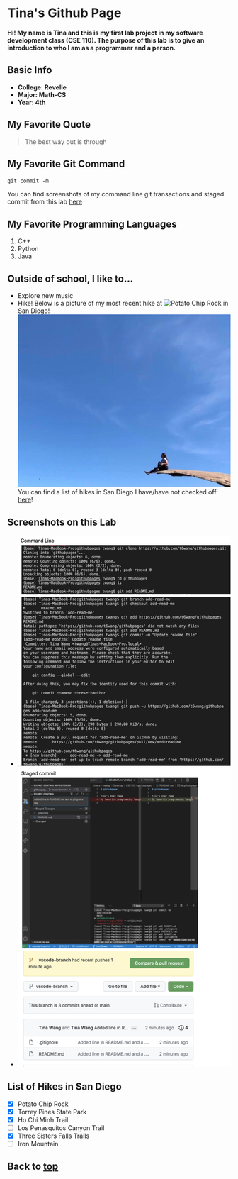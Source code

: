 <a name="my_name"></a>

# Tina's Github Page

**Hi! My name is Tina and this is my first lab project in my software development class (CSE 110). The purpose of this lab is to give an introduction to who I am as a programmer and a person.**

## Basic Info
- **College: Revelle**
- **Major: Math-CS**
- **Year: 4th**

## My Favorite Quote
> The best way out is through

## My Favorite Git Command
```
git commit -m 

```
You can find screenshots of my command line git transactions and staged commit from this lab [here](#screenshots)

## My Favorite Programming Languages
1. C++
2. Python
3. Java

## Outside of school, I like to...
- Explore new music
- Hike! Below is a picture of my most recent hike at ![Potato Chip Rock](https://en.wikipedia.org/wiki/Potato_Chip_Rock) in San Diego! ![picture](images/potatochip.jpg)
You can find a list of hikes in San Diego I have/have not checked off [here](#hikes)!
  
<a name="screenshots"></a> 

## Screenshots on this Lab
- ![command line git transactions](images/clgt.png)
- ![staged commit](images/staged.png)

## List of Hikes in San Diego
- [x] Potato Chip Rock
- [x] Torrey Pines State Park
- [x] Ho Chi Minh Trail
- [ ] Los Penasquitos Canyon Trail
- [x] Three Sisters Falls Trails
- [ ] Iron Mountain

## Back to [top](#my_name)





